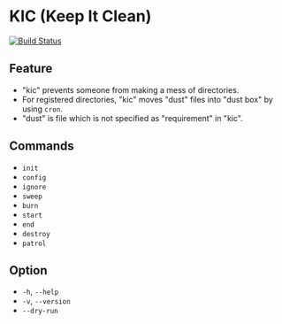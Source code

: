 # KIC (Keep It Clean)

[![Build Status](https://travis-ci.org/ttokutake/kic.svg?branch=master)](https://travis-ci.org/ttokutake/kic)

## Feature

- "kic" prevents someone from making a mess of directories.
- For registered directories, "kic" moves "dust" files into "dust box" by using `cron`.
- "dust" is file which is not specified as "requirement" in "kic".

## Commands

- `init`
- `config`
- `ignore`
- `sweep`
- `burn`
- `start`
- `end`
- `destroy`
- `patrol`

## Option

- `-h`, `--help`
- `-v`, `--version`
- `--dry-run`
